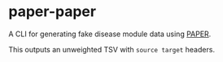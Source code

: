 # paper-paper

A CLI for generating fake disease module data using [PAPER](https://doi.org/10.1093/jrsssb/qkad102).

This outputs an unweighted TSV with `source target` headers.
